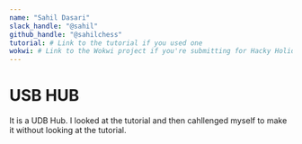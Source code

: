 ```yaml
---
name: "Sahil Dasari"
slack_handle: "@sahil"
github_handle: "@sahilchess"
tutorial: # Link to the tutorial if you used one
wokwi: # Link to the Wokwi project if you're submitting for Hacky Holidays
---
```


# USB HUB

<!-- Describe your board in 2-3 sentences. What are you making? What will it do? -->

It is a UDB Hub. I looked at the tutorial and then cahllenged myself to make it without looking at the tutorial.

<!-- How much is it going to cost? -->

<!-- Tell us a little bit about your design process. What were some challen
